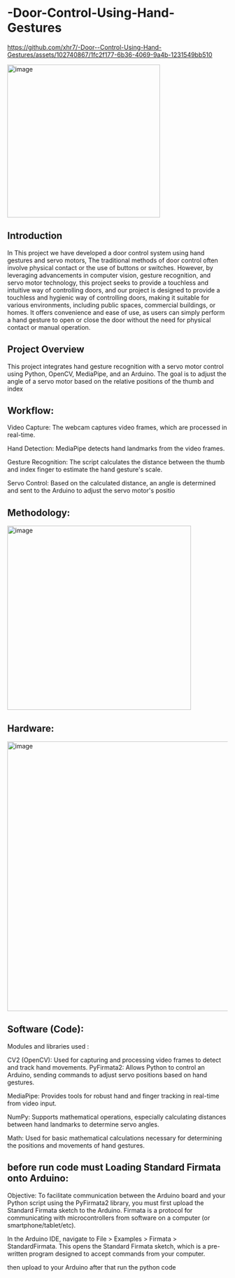 # -Door-Control-Using-Hand-Gestures




https://github.com/xhr7/-Door--Control-Using-Hand-Gestures/assets/102740867/1fc2f177-6b36-4069-9a4b-1231549bb510




<img width="349" alt="image" src="https://github.com/xhr7/-Door--Control-Using-Hand-Gestures/assets/102740867/0b6001cd-cbe2-44f6-974c-1a4351d6196e">





## Introduction

In This project we have developed a door control system using hand gestures and servo motors, The traditional methods of door control often involve physical contact or the use of buttons or switches. However, by leveraging advancements in computer vision, gesture recognition, and servo motor technology, this project seeks to provide a touchless and intuitive way of controlling doors, and our project is designed to provide a touchless and hygienic way of controlling doors, making it suitable for various environments, including public spaces, commercial buildings, or homes. It offers convenience and ease of use, as users can simply perform a hand gesture to open or close the door without the need for physical contact or manual operation.


## Project Overview

This project integrates hand gesture recognition with a servo motor control using Python, OpenCV, MediaPipe, and an Arduino. The goal is to adjust the angle of a servo motor based on the relative positions of the thumb and index 

## Workflow:

Video Capture: The webcam captures video frames, which are processed in real-time.

Hand Detection: MediaPipe detects hand landmarks from the video frames.

Gesture Recognition: The script calculates the distance between the thumb and index finger to estimate the hand gesture's scale.

Servo Control: Based on the calculated distance, an angle is determined and sent to the Arduino to adjust the servo motor's positio

## Methodology:


<img width="420" alt="image" src="https://github.com/xhr7/-Door-Control-Using-Hand-Gestures/assets/102740867/905cb7b1-546c-40c6-9c80-4656cb65d0ec">


## Hardware:


<img width="615" alt="image" src="https://github.com/xhr7/-Door-Control-Using-Hand-Gestures/assets/102740867/2beef0c5-91c7-4b7f-b539-888c51153169">

## Software (Code):
 Modules and libraries used :

CV2 (OpenCV): Used for capturing and processing video frames to detect and track hand movements.
PyFirmata2: Allows Python to control an Arduino, sending commands to adjust servo positions based on hand gestures.

MediaPipe: Provides tools for robust hand and finger tracking in real-time from video input.

NumPy: Supports mathematical operations, especially calculating distances between hand landmarks to determine servo angles.

Math: Used for basic mathematical calculations necessary for determining the positions and movements of hand gestures.



## before run code must Loading Standard Firmata onto Arduino:
Objective:
To facilitate communication between the Arduino board and your Python script using the PyFirmata2 library, you must first upload the Standard Firmata sketch to the Arduino. Firmata is a protocol for communicating with microcontrollers from software on a computer (or smartphone/tablet/etc).

In the Arduino IDE, navigate to File > Examples > Firmata > StandardFirmata.
This opens the Standard Firmata sketch, which is a pre-written program designed to accept commands from your computer.

then upload to your Arduino after that run the python code

